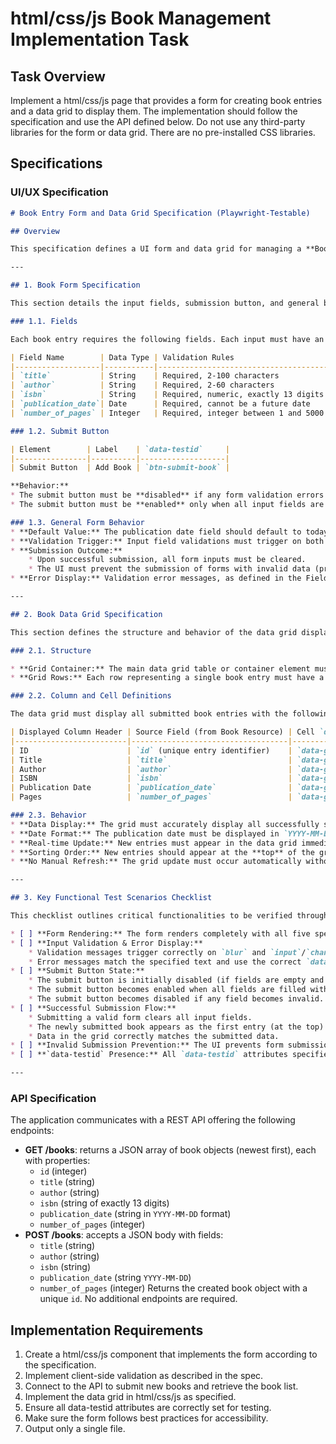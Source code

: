 # html/css/js Book Management Implementation Task
## Task Overview
Implement a html/css/js page that provides a form for creating book entries and a data grid to display them. The implementation should follow the specification and use the API defined below. Do not use any third-party libraries for the form or data grid. There are no pre-installed CSS libraries.
## Specifications
### UI/UX Specification
```markdown
# Book Entry Form and Data Grid Specification (Playwright-Testable)

## Overview

This specification defines a UI form and data grid for managing a **Book** resource. It includes enhanced selectors and structure to support automated testing with Playwright. The goal is to ensure all interactive elements are easily and reliably selectable and that behaviors are clearly defined for testing.

---

## 1. Book Form Specification

This section details the input fields, submission button, and general behavior of the book entry form.

### 1.1. Fields

Each book entry requires the following fields. Each input must have an associated accessible label and specific `data-testid` attributes for the input element and its corresponding validation error message area.

| Field Name        | Data Type | Validation Rules                     | Form Label       | Input `data-testid`      | Placeholder Text             | Error `data-testid`      | Example Error Message                           |
|-------------------|-----------|--------------------------------------|------------------|--------------------------|------------------------------|--------------------------|-------------------------------------------------|
| `title`           | String    | Required, 2-100 characters           | Book Title       | `input-title`            | Enter book title             | `error-title`            | Title must be between 2 and 100 characters.     |
| `author`          | String    | Required, 2-60 characters            | Author Name      | `input-author`           | Enter author name            | `error-author`           | Author name must be between 2 and 60 characters.|
| `isbn`            | String    | Required, numeric, exactly 13 digits | ISBN Number      | `input-isbn`             | Enter 13-digit ISBN number   | `error-isbn`             | ISBN must contain exactly 13 numeric digits.    |
| `publication_date`| Date      | Required, cannot be a future date    | Publication Date | `input-publication-date` | *(date picker placeholder)* | `error-publication-date` | Publication Date cannot be in the future.       |
| `number_of_pages` | Integer   | Required, integer between 1 and 5000 | Number of Pages  | `input-pages`            | Enter number of pages        | `error-pages`            | Number of pages must be between 1 and 5000.     |

### 1.2. Submit Button

| Element        | Label    | `data-testid`     |
|----------------|----------|-------------------|
| Submit Button  | Add Book | `btn-submit-book` |

**Behavior:**
* The submit button must be **disabled** if any form validation errors are present or if any required fields are empty.
* The submit button must be **enabled** only when all input fields are valid according to their specified validation rules.

### 1.3. General Form Behavior
* **Default Value:** The publication date field should default to today's date when the form loads.
* **Validation Trigger:** Input field validations must trigger on both `blur` and `input` (or `change`) events to provide real-time feedback.
* **Submission Outcome:**
    * Upon successful submission, all form inputs must be cleared.
    * The UI must prevent the submission of forms with invalid data (primarily enforced by the submit button's state).
* **Error Display:** Validation error messages, as defined in the Fields table, must be displayed adjacent to or below their respective fields when validation fails.

---

## 2. Book Data Grid Specification

This section defines the structure and behavior of the data grid displaying book entries.

### 2.1. Structure

* **Grid Container:** The main data grid table or container element must have `data-testid="data-grid-books"`.
* **Grid Rows:** Each row representing a single book entry must have a `data-testid` following the pattern `data-grid-row-<entry-id>`, where `<entry-id>` is a unique identifier for the book.

### 2.2. Column and Cell Definitions

The data grid must display all submitted book entries with the following columns. Each cell must have a `data-testid` for precise targeting.

| Displayed Column Header | Source Field (from Book Resource) | Cell `data-testid` Pattern                     |
|-------------------------|-----------------------------------|------------------------------------------------|
| ID                      | `id` (unique entry identifier)    | `data-grid-cell-id-<entry-id>`                 |
| Title                   | `title`                           | `data-grid-cell-title-<entry-id>`              |
| Author                  | `author`                          | `data-grid-cell-author-<entry-id>`             |
| ISBN                    | `isbn`                            | `data-grid-cell-isbn-<entry-id>`               |
| Publication Date        | `publication_date`                | `data-grid-cell-publication-date-<entry-id>` |
| Pages                   | `number_of_pages`                 | `data-grid-cell-pages-<entry-id>`             |

### 2.3. Behavior
* **Data Display:** The grid must accurately display all successfully submitted book entries.
* **Date Format:** The publication date must be displayed in `YYYY-MM-DD` format.
* **Real-time Update:** New entries must appear in the data grid immediately after successful form submission.
* **Sorting Order:** New entries should appear at the **top** of the grid.
* **No Manual Refresh:** The grid update must occur automatically without requiring any manual user action (e.g., a refresh button).

---

## 3. Key Functional Test Scenarios Checklist

This checklist outlines critical functionalities to be verified through automated testing.

* [ ] **Form Rendering:** The form renders completely with all five specified input fields and the "Add Book" submit button.
* [ ] **Input Validation & Error Display:**
    * Validation messages trigger correctly on `blur` and `input`/`change` events for each field.
    * Error messages match the specified text and use the correct `data-testid`.
* [ ] **Submit Button State:**
    * The submit button is initially disabled (if fields are empty and required).
    * The submit button becomes enabled when all fields are filled with valid data.
    * The submit button becomes disabled if any field becomes invalid.
* [ ] **Successful Submission Flow:**
    * Submitting a valid form clears all input fields.
    * The newly submitted book appears as the first entry (at the top) in the data grid.
    * Data in the grid correctly matches the submitted data.
* [ ] **Invalid Submission Prevention:** The UI prevents form submission when data is invalid (submit button should be disabled).
* [ ] **`data-testid` Presence:** All `data-testid` attributes specified in this document are present on the correct elements in the rendered UI.

---
```
### API Specification
The application communicates with a REST API offering the following endpoints:
- **GET /books**: returns a JSON array of book objects (newest first), each with properties:
  - `id` (integer)
  - `title` (string)
  - `author` (string)
  - `isbn` (string of exactly 13 digits)
  - `publication_date` (string in `YYYY-MM-DD` format)
  - `number_of_pages` (integer)
- **POST /books**: accepts a JSON body with fields:
  - `title` (string)
  - `author` (string)
  - `isbn` (string)
  - `publication_date` (string `YYYY-MM-DD`)
  - `number_of_pages` (integer)
Returns the created book object with a unique `id`. No additional endpoints are required.
## Implementation Requirements
1. Create a html/css/js component that implements the form according to the specification.
2. Implement client-side validation as described in the spec.
3. Connect to the API to submit new books and retrieve the book list.
4. Implement the data grid in html/css/js as specified.
5. Ensure all data-testid attributes are correctly set for testing.
6. Make sure the form follows best practices for accessibility.
7. Output only a single file.